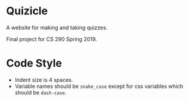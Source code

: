 # Quizicle

A website for making and taking quizzes.

Final project for CS 290 Spring 2019.

# Code Style

- Indent size is 4 spaces.
- Variable names should be `snake_case` except for css variables which should be `dash-case`.
